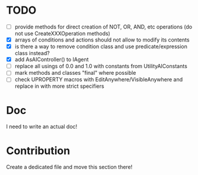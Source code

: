 # TODO

- [ ] provide methods for direct creation of NOT, OR, AND, etc operations (do not use CreateXXXOperation methods)
- [x] arrays of conditions and actions should not allow to modify its contents
- [x] is there a way to remove condition class and use predicate/expression class instead?
- [x] add AsAIController() to IAgent
- [ ] replace all usings of 0.0 and 1.0 with constants from UtilityAIConstants
- [ ] mark methods and classes "final" where possible
- [ ] check UPROPERTY macros with EditAnywhere/VisibleAnywhere and replace in with more strict specifiers

# Doc

I need to write an actual doc!

# Contribution

Create a dedicated file and move this section there!
